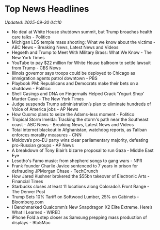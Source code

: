 # Top News Headlines

_Updated: 2025-09-30 04:10_

- No deal at White House shutdown summit, but Trump broaches health care talks - Politico
- Michigan LDS temple mass shooting: What we know about the victims - ABC News - Breaking News, Latest News and Videos
- Hegseth and Trump to Meet With Military Brass: What We Know - The New York Times
- YouTube to pay $22 million for White House ballroom to settle lawsuit from Trump - CBS News
- Illinois governor says troops could be deployed to Chicago as immigration agents patrol downtown - PBS
- Playbook PM: Republicans and Democrats make their bets on a shutdown - Politico
- Shell Casings and DNA on Fingernails Helped Crack ‘Yogurt Shop’ Murder Case - The New York Times
- Judge suspends Trump administration’s plan to eliminate hundreds of Voice of America jobs - AP News
- How Cuomo plans to seize the Adams-less moment - Politico
- Tropical Storm Imelda: Tracking the storm's path near the Southeast coast - ABC News - Breaking News, Latest News and Videos
- Total internet blackout in Afghanistan, watchdog reports, as Taliban enforces morality measures - CNN
- Moldova’s pro-EU party wins clear parliamentary majority, defeating pro-Russian groups - AP News
- A breakdown of Tony Blair’s bizarre proposal to run Gaza - Middle East Eye
- Lesotho's Famo music: from shepherd songs to gang wars - NPR
- Frank founder Charlie Javice sentenced to 7 years in prison for defrauding JPMorgan Chase - TechCrunch
- How Jared Kushner brokered the $55bn takeover of Electronic Arts - Financial Times
- Starbucks closes at least 11 locations along Colorado’s Front Range - The Denver Post
- Trump Sets 10% Tariff on Softwood Lumber, 25% on Cabinets - Bloomberg.com
- I Benchmarked Qualcomm’s New Snapdragon X2 Elite Extreme. Here’s What I Learned - WIRED
- iPhone Fold a step closer as Samsung prepping mass production of displays - 9to5Mac